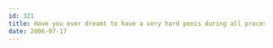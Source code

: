 ```yaml
---
id: 321
title: Have you ever dreamt to have a very hard penis during all process?
date: 2006-07-17
---
```

